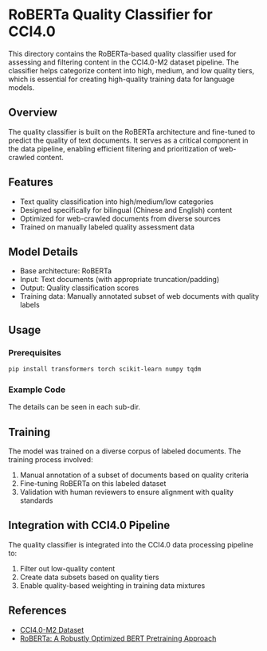 # RoBERTa Quality Classifier for CCI4.0

This directory contains the RoBERTa-based quality classifier used for assessing and filtering content in the CCI4.0-M2 dataset pipeline. The classifier helps categorize content into high, medium, and low quality tiers, which is essential for creating high-quality training data for language models.

## Overview

The quality classifier is built on the RoBERTa architecture and fine-tuned to predict the quality of text documents. It serves as a critical component in the data pipeline, enabling efficient filtering and prioritization of web-crawled content.

## Features

- Text quality classification into high/medium/low categories
- Designed specifically for bilingual (Chinese and English) content
- Optimized for web-crawled documents from diverse sources
- Trained on manually labeled quality assessment data

## Model Details

- Base architecture: RoBERTa
- Input: Text documents (with appropriate truncation/padding)
- Output: Quality classification scores
- Training data: Manually annotated subset of web documents with quality labels

## Usage

### Prerequisites

```bash
pip install transformers torch scikit-learn numpy tqdm
```

### Example Code

The details can be seen in each sub-dir.

## Training

The model was trained on a diverse corpus of labeled documents. The training process involved:

1. Manual annotation of a subset of documents based on quality criteria
2. Fine-tuning RoBERTa on this labeled dataset
3. Validation with human reviewers to ensure alignment with quality standards

## Integration with CCI4.0 Pipeline

The quality classifier is integrated into the CCI4.0 data processing pipeline to:

1. Filter out low-quality content
2. Create data subsets based on quality tiers
3. Enable quality-based weighting in training data mixtures


## References

- [CCI4.0-M2 Dataset](https://huggingface.co/datasets/BAAI/CCI4.0-M2-Base-v1)
- [RoBERTa: A Robustly Optimized BERT Pretraining Approach](https://arxiv.org/abs/1907.11692)

